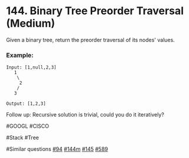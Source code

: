 # 144. Binary Tree Preorder Traversal (Medium)

Given a binary tree, return the preorder traversal of its nodes' values.

### Example:
```
Input: [1,null,2,3]
   1
    \
     2
    /
   3

Output: [1,2,3]
```

Follow up: Recursive solution is trivial, could you do it iteratively?

#GOOGL #CISCO

#Stack #Tree

#Similar questions [#94](../p094m/README.md) [#144m](../p144m/README.md) [#145](../p145h/README.md) [#589](../p589e/README.md)
